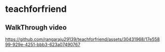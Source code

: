 # teachforfriend


## WalkThrough video



https://github.com/rangaraju29139/teachforfriend/assets/30431968/17e55899-929e-4251-bbb3-623a07490767

